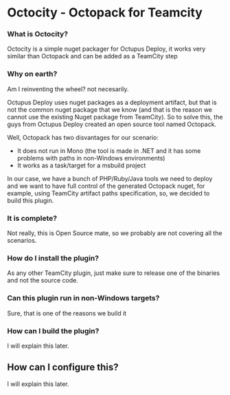 # Octocity - Octopack for Teamcity

### What is Octocity?

Octocity is a simple nuget packager for Octupus Deploy, it works very similar than Octopack and can be added as a TeamCity step

### Why on earth?

Am I reinventing the wheel? not necesarily.

Octupus Deploy uses nuget packages as a deployment artifact, but that is not the common nuget package that we know (and that is the reason we cannot use the existing Nuget package from TeamCity). So to solve this, the guys from Octupus Deploy created an open source tool named Octopack.

Well, Octopack has two disvantages for our scenario:

 - It does not run in Mono (the tool is made in .NET and it has some problems with paths in non-Windows environments)
 - It works as a task/target for a msbuild project

In our case, we have a bunch of PHP/Ruby/Java tools we need to deploy and we want to have full control of the generated Octopack nuget, for example, using TeamCity artifact paths specification, so, we decided to build this plugin.

### It is complete?

Not really, this is Open Source mate, so we probably are not covering all the scenarios.

### How do I install the plugin?

As any other TeamCity plugin, just make sure to release one of the binaries and not the source code.

### Can this plugin run in non-Windows targets?

Sure, that is one of the reasons we build it

### How can I build the plugin?

I will explain this later.

## How can I configure this?

I will explain this later.

